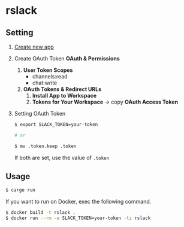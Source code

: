 # rslack

## Setting

1. [Create new app](https://api.slack.com/apps)

1. Create OAuth Token
    **OAuth & Permissions**
    1. **User Token Scopes**
        - channels:read
        - chat:write
    1. **OAuth Tokens & Redirect URLs**
        1. **Install App to Workspace**
        2. **Tokens for Your Workspace** -> copy **OAuth Access Token**

1. Setting OAuth Token

    ```bash
    $ export SLACK_TOKEN=your-token

    # or

    $ mv .token.keep .token
    ```

    If both are set, use the value of `.token`

## Usage

```bash
$ cargo run
```

If you want to run on Docker, exec the following command.
```bash
$ docker build -t rslack .
$ docker run --rm -e SLACK_TOKEN=your-token -ti rslack
```
